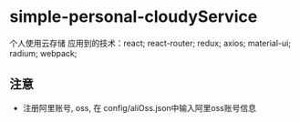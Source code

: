 # simple-personal-cloudyService
个人使用云存储
应用到的技术：react; react-router; redux; axios; material-ui; radium; webpack; 

## 注意
* 注册阿里账号, oss, 在 config/aliOss.json中输入阿里oss账号信息
